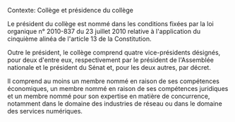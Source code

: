 Contexte: Collège et présidence du collège

Le président du collège est nommé dans les conditions fixées par la loi organique n° 2010-837 du 23 juillet 2010 relative à l'application du cinquième alinéa de l'article 13 de la Constitution.

Outre le président, le collège comprend quatre vice-présidents désignés, pour deux d'entre eux, respectivement par le président de l'Assemblée nationale et le président du Sénat et, pour les deux autres, par décret.

Il comprend au moins un membre nommé en raison de ses compétences économiques, un membre nommé en raison de ses compétences juridiques et un membre nommé pour son expertise en matière de concurrence, notamment dans le domaine des industries de réseau ou dans le domaine des services numériques.